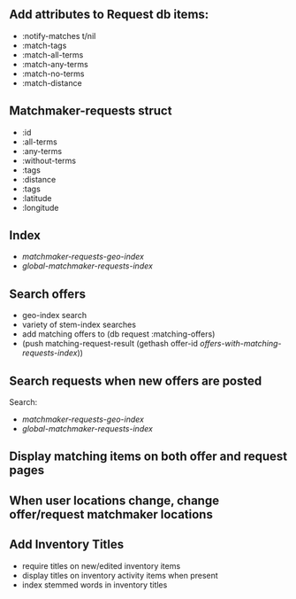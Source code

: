 ## Add attributes to Request db items:
- :notify-matches t/nil
- :match-tags
- :match-all-terms
- :match-any-terms
- :match-no-terms
- :match-distance


## Matchmaker-requests struct
- :id
- :all-terms
- :any-terms
- :without-terms
- :tags
- :distance
- :tags
- :latitude
- :longitude

## Index
- *matchmaker-requests-geo-index*
- *global-matchmaker-requests-index*

## Search offers
- geo-index search
- variety of stem-index searches
- add matching offers to (db request :matching-offers)
- (push matching-request-result (gethash offer-id
  *offers-with-matching-requests-index*))

## Search requests when new offers are posted
Search:
- *matchmaker-requests-geo-index*
- *global-matchmaker-requests-index*

## Display matching items on both offer and request pages


## When user locations change, change offer/request matchmaker locations

## Add Inventory Titles
- require titles on new/edited inventory items
- display titles on inventory activity items when present
- index stemmed words in inventory titles
